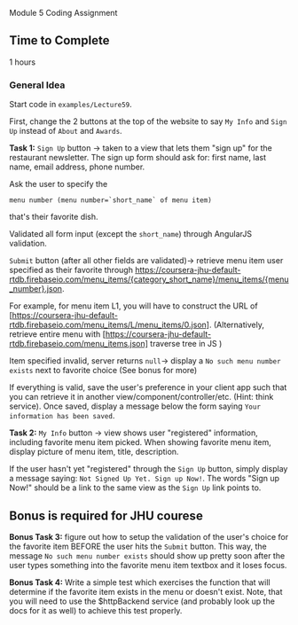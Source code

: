 Module 5 Coding Assignment

## Time to Complete
1 hours

### General Idea
Start code in `examples/Lecture59`.

First, change the 2 buttons at the top of the website to say `My Info` and `Sign Up` instead of `About` and `Awards`.

**Task 1:**
`Sign Up` button -> taken to a view that lets them "sign up" for the restaurant newsletter. 
The sign up form should ask for: 
    first name, 
    last name, 
    email address, 
    phone number. 

Ask the user to specify the 

    menu number (menu number=`short_name` of menu item)

that's their favorite dish. 

Validated all form input (except the `short_name`) through AngularJS validation. 

`Submit` button (after all other fields are validated)-> retrieve  menu item user specified as their favorite through https://coursera-jhu-default-rtdb.firebaseio.com/menu_items/{category_short_name}/menu_items/{menu_number}.json. 

For example, for menu item L1, you will have to construct the URL of [https://coursera-jhu-default-rtdb.firebaseio.com/menu_items/L/menu_items/0.json]. (Alternatively, retrieve entire menu with [https://coursera-jhu-default-rtdb.firebaseio.com/menu_items.json] traverse tree in JS ) 

Item specified invalid, server returns `null`-> display a `No such menu number exists` next to favorite choice (See bonus for more)

If everything is valid, save the user's preference in your client app such that you can retrieve it in another view/component/controller/etc. (Hint: think service). Once saved, display a message below the form saying `Your information has been saved`.

**Task 2:**
`My Info` button -> view shows user "registered" information, including favorite menu item picked. When showing favorite menu item, display picture of menu item, title, description.

If the user hasn't yet "registered" through the `Sign Up` button, simply display a message saying: `Not Signed Up Yet. Sign up Now!`. The words "Sign up Now!" should be a link to the same view as the `Sign Up` link points to.


## Bonus is required for JHU courese 

**Bonus Task 3:**
figure out how to setup the validation of the user's choice for the favorite item BEFORE the user hits the `Submit` button. This way, the message `No such menu number exists` should show up pretty soon after the user types something into the favorite menu item textbox and it loses focus.

**Bonus Task 4:**
Write a simple test which exercises the function that will determine if the favorite item exists in the menu or doesn't exist. Note, that you will need to use the $httpBackend service (and probably look up the docs for it as well) to achieve this test properly.

